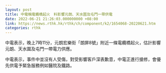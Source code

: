 ```yaml
---
layout: post
title: 中電稱電纜橋起火　料影響元朗、天水圍及屯門一帶供電
date: 2022-06-21 21:26:03.000000000 +08:00
link: https://news.rthk.hk/rthk/ch/component/k2/1654068-20220621.htm
categories: rthk
---
```


中電表示，晚上7時11分，元朗宏樂街「朗屏8號」附近一條電纜橋起火，估計影響元朗、天水圍及屯門一帶電力供應。

中電表示，事件中並沒有人受傷，對受影響客戶深表歉意，中電正進行搶修，會優先供電予緊急服務例如醫院及鐵路。
